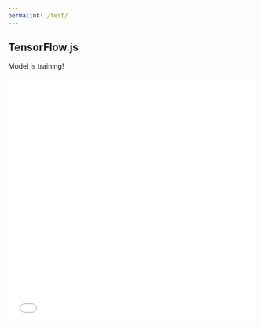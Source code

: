 ```yaml
---
permalink: /test/
---
```



<html>
<script src="https://cdn.jsdelivr.net/npm/@tensorflow/tfjs"></script>
<script src="https://cdn.plot.ly/plotly-latest.min.js"></script>
<body>
<h2>TensorFlow.js</h2>
<p id="message">Model is training!</p>

<div id="myPlot" style="width:100%;max-width:700px"></div>

<script>
// Create Training Data
const xs = tf.tensor([0, 1, 2, 3, 4]);
const ys = xs.mul(1.2).add(5);

// Define a Linear Regression Model
const model = tf.sequential();
model.add(tf.layers.dense({units:1, inputShape:[1]}));

// Specify Loss and Optimizer
model.compile({loss: 'meanSquaredError', optimizer:'sgd'});

// Train the Model
model.fit(xs, ys, {epochs:500}).then(() => {myFunction()});

// Use the Model
function myFunction() {
  const xMax = 10;
  const xArr = [];
  const yArr = [];
  for (let x = 0; x <= xMax; x++) { 
    let result = model.predict(tf.tensor([Number(x)]));
    result.data().then(y => {
      xArr.push(x);
      yArr.push(Number(y));
      if (x == xMax) {plot(xArr, yArr)};
    });
  }
  document.getElementById('message').style.display="none";
}

function plot(xArr, yArr) {
// Define Data
const data = [{x:xArr,y:yArr,mode:"markers",type:"scatter"}];

// Define Layout
const layout = {
  xaxis: {range: [0, 10]},
  yaxis: {range: [0, 20]},  
};

// Display Plot
Plotly.newPlot("myPlot", data, layout);
}
</script>
</body>
</html>

  
<iframe width="500" height="500" frameborder="0" scrolling="no" src="//plotly.com/~SolClover/53.embed"></iframe>

